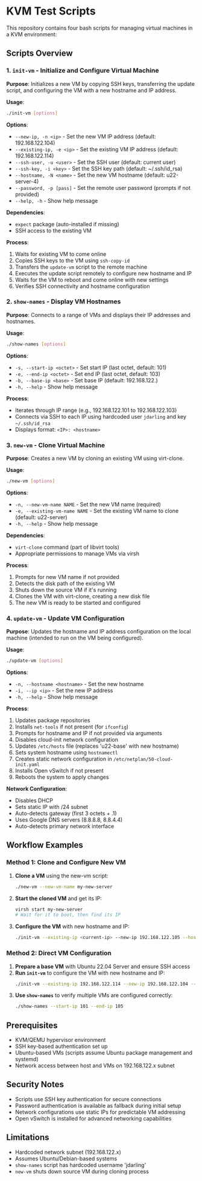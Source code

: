 # KVM Test Scripts

This repository contains four bash scripts for managing virtual machines in a KVM environment:

## Scripts Overview

### 1. `init-vm` - Initialize and Configure Virtual Machine
**Purpose**: Initializes a new VM by copying SSH keys, transferring the update script, and configuring the VM with a new hostname and IP address.

**Usage**:
```bash
./init-vm [options]
```

**Options**:
- `--new-ip, -n <ip>` - Set the new VM IP address (default: 192.168.122.104)
- `--existing-ip, -e <ip>` - Set the existing VM IP address (default: 192.168.122.114)
- `--ssh-user, -u <user>` - Set the SSH user (default: current user)
- `--ssh-key, -i <key>` - Set the SSH key path (default: ~/.ssh/id_rsa)
- `--hostname, -N <name>` - Set the new VM hostname (default: u22-server-4)
- `--password, -p [pass]` - Set the remote user password (prompts if not provided)
- `--help, -h` - Show help message

**Dependencies**: 
- `expect` package (auto-installed if missing)
- SSH access to the existing VM

**Process**:
1. Waits for existing VM to come online
2. Copies SSH keys to the VM using `ssh-copy-id`
3. Transfers the `update-vm` script to the remote machine
4. Executes the update script remotely to configure new hostname and IP
5. Waits for the VM to reboot and come online with new settings
6. Verifies SSH connectivity and hostname configuration

### 2. `show-names` - Display VM Hostnames
**Purpose**: Connects to a range of VMs and displays their IP addresses and hostnames.

**Usage**:
```bash
./show-names [options]
```

**Options**:
- `-s, --start-ip <octet>` - Set start IP (last octet, default: 101)
- `-e, --end-ip <octet>` - Set end IP (last octet, default: 103)
- `-b, --base-ip <base>` - Set base IP (default: 192.168.122.)
- `-h, --help` - Show help message

**Process**:
- Iterates through IP range (e.g., 192.168.122.101 to 192.168.122.103)
- Connects via SSH to each IP using hardcoded user `jdarling` and key `~/.ssh/id_rsa`
- Displays format: `<IP>: <hostname>`

### 3. `new-vm` - Clone Virtual Machine
**Purpose**: Creates a new VM by cloning an existing VM using virt-clone.

**Usage**:
```bash
./new-vm [options]
```

**Options**:
- `-n, --new-vm-name NAME` - Set the new VM name (required)
- `-e, --existing-vm-name NAME` - Set the existing VM name to clone (default: u22-server)
- `-h, --help` - Show help message

**Dependencies**: 
- `virt-clone` command (part of libvirt tools)
- Appropriate permissions to manage VMs via virsh

**Process**:
1. Prompts for new VM name if not provided
2. Detects the disk path of the existing VM
3. Shuts down the source VM if it's running
4. Clones the VM with virt-clone, creating a new disk file
5. The new VM is ready to be started and configured

### 4. `update-vm` - Update VM Configuration
**Purpose**: Updates the hostname and IP address configuration on the local machine (intended to run on the VM being configured).

**Usage**:
```bash
./update-vm [options]
```

**Options**:
- `-n, --hostname <hostname>` - Set the new hostname
- `-i, --ip <ip>` - Set the new IP address
- `-h, --help` - Show help message

**Process**:
1. Updates package repositories
2. Installs `net-tools` if not present (for `ifconfig`)
3. Prompts for hostname and IP if not provided via arguments
4. Disables cloud-init network configuration
5. Updates `/etc/hosts` file (replaces 'u22-base' with new hostname)
6. Sets system hostname using `hostnamectl`
7. Creates static network configuration in `/etc/netplan/50-cloud-init.yaml`
8. Installs Open vSwitch if not present
9. Reboots the system to apply changes

**Network Configuration**:
- Disables DHCP
- Sets static IP with /24 subnet
- Auto-detects gateway (first 3 octets + .1)
- Uses Google DNS servers (8.8.8.8, 8.8.4.4)
- Auto-detects primary network interface

## Workflow Examples

### Method 1: Clone and Configure New VM
1. **Clone a VM** using the new-vm script:
   ```bash
   ./new-vm --new-vm-name my-new-server
   ```
2. **Start the cloned VM** and get its IP:
   ```bash
   virsh start my-new-server
   # Wait for it to boot, then find its IP
   ```
3. **Configure the VM** with new hostname and IP:
   ```bash
   ./init-vm --existing-ip <current-ip> --new-ip 192.168.122.105 --hostname my-new-server
   ```

### Method 2: Direct VM Configuration  
1. **Prepare a base VM** with Ubuntu 22.04 Server and ensure SSH access
2. **Run `init-vm`** to configure the VM with new hostname and IP:
   ```bash
   ./init-vm --existing-ip 192.168.122.114 --new-ip 192.168.122.104 --hostname my-server
   ```
3. **Use `show-names`** to verify multiple VMs are configured correctly:
   ```bash
   ./show-names --start-ip 101 --end-ip 105
   ```

## Prerequisites

- KVM/QEMU hypervisor environment
- SSH key-based authentication set up
- Ubuntu-based VMs (scripts assume Ubuntu package management and systemd)
- Network access between host and VMs on 192.168.122.x subnet

## Security Notes

- Scripts use SSH key authentication for secure connections
- Password authentication is available as fallback during initial setup
- Network configurations use static IPs for predictable VM addressing
- Open vSwitch is installed for advanced networking capabilities

## Limitations

- Hardcoded network subnet (192.168.122.x)
- Assumes Ubuntu/Debian-based systems  
- `show-names` script has hardcoded username 'jdarling'
- `new-vm` shuts down source VM during cloning process